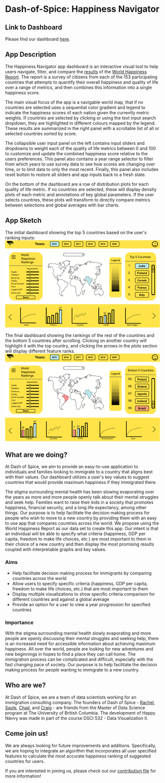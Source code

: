 # Dash-of-Spice: Happiness Navigator

## Link to Dashboard
Please find our dashboard [here](https://happy-navvy.herokuapp.com/).

## App Description

The Happiness Navigator app dashboard is an interactive visual tool to help users navigate, filter, and compare the [results](https://www.kaggle.com/mathurinache/world-happiness-report) of the [World Happiness Report](https://en.wikipedia.org/wiki/World_Happiness_Report). The report is a survey of citizens from each of the 153 participating countries that attempts to quantify their overall happiness and quality of life over a range of metrics, and then combines this information into a single happiness score.

The main visual focus of the app is a navigable world map, that if no countries are selected uses a sequential color gradient and legend to indicate the happiness scores of each nation given the currently metric weights. If countries are selected by clicking or using the text input search dropdown, they are highlighted in different colours mapped by the legend. These results are summarized in the right panel with a scrollable list of all or selected countries sorted by score.

The collapsible user input panel on the left contains input sliders and dropdowns to weight each of the quality of life metrics between 0 and 100 to customize and update the combined happiness score relative to the users preferences. This panel also contains a year range selector to filter from which years to use survey data to see how scores are changing over time, or to limit data to only the most recent. Finally, this panel also includes reset button to restore all sliders and app inputs back to a fresh state.

On the bottom of the dashboard are a row of distribution plots for each quality of life metric. If no countries are selected, these will display density plots of each metric and annotations of key global parameters. If the user selects countries, these plots will transform to directly compare metrics between selections and global averages with bar charts.

## App Sketch

The initial dashboard showing the top 5 countries based on the user's ranking inputs:
![Initial Dashboard](img/dos_sketch_a.png)

>

The final dashboard showing the rankings of the rest of the countries and the bottom 5 countries after scrolling. Clicking on another country will highlight it with the top country, and clicking the arrows in the plots section will display different feature ranks.
![Final Dashboard](img/dos_sketch_b.png)

## What are we doing?
At Dash of Spice, we aim to provide an easy-to-use application to individuals and families looking to immigrate to a country that aligns best with their values. Our dashboard utilizes a user's key values to suggest countries that would provide maximum happiness if they immigrated there.

The stigma surrounding mental health has been slowing evaporating over the years as more and more people openly talk about their mental struggles and seek help. Families want to raise their kids in a society that promotes happiness, financial security, and a long life expectancy, among other things. Our purpose is to help facilitate the decision making process for people who wish to move to a new country by providing them with an easy to use app that compares countries across the world. We propose using the World Happiness Report as our data set to create this app. Our intent is that an individual will be able to specify what criteria (happiness, GDP per capita, freedom to make life choices, etc.) are most important to them in their choice of a new country and then display the most promising results coupled with interpretable graphs and key values.

### Aims
- Help facilitate decision making process for immigrants by comparing countries across the world
- Allow users to specify specific criteria (happiness, GDP per capita, freedom to make life choices, etc.) that are most important to them
- Display multiple visualizations to show specific criteria comparison for different countries and against a global average
- Provide an option for a user to view a year progression for specified countries

### Importance
With the stigma surrounding mental health slowly evaporating and more people are openly discussing their mental struggles and seeking help, there is an increased need for accessible information about achieving maximum happiness. All over the world, people are looking for new adventures and new beginnings in hopes to find a place they can call home. The immigration process can be complicated and difficult, especially with the fast changing pace of society. Our purpose is to help facilitate the decision making process for people wanting to immigrate to a new country.  

## Who are we?
At Dash of Spice, we are a team of data scientists working for an immigration consulting company. The founders of Dash of Spice - [Rachel](https://github.com/rachelywong), [Saule](https://github.com/Saule-Atymtayeva), [Chad](https://github.com/ChadNeald), and [Craig](https://github.com/cmmclaug) - are friends from the Master of Data Science program at The University of British Columbia. The development of Happy Navvy was made in part of the course DSCI 532 - Data Visualization II. 

## Come join us!
We are always looking for future improvements and additions. Specifically, we are hoping to integrate an algorithm that incorporates all user specified features to calculate the most accurate happiness ranking of suggested countries for users. 

If you are interested in joining us, please check out our [contribution file](https://github.com/UBC-MDS/dash_of_spice/blob/main/contribution_guidelines.md) for more information! 

